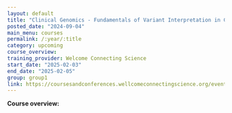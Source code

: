 ```yaml
---
layout: default
title: "Clinical Genomics - Fundamentals of Variant Interpretation in Clinical Practice"
posted_date: "2024-09-04"
main_menu: courses
permalink: /:year/:title
category: upcoming
course_overview: 
training_provider: Welcome Connecting Science
start_date: "2025-02-03"
end_date: "2025-02-05"
group: group1
link: https://coursesandconferences.wellcomeconnectingscience.org/event/clinical-genomics-fundamentals-of-variant-interpretation-in-clinical-practice-20250203/
---
```

  
<!-- ### SARS-CoV-2 NGS bioinformatics course 2021 -->

<p align="left"><b >Course overview:</b></p>
